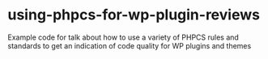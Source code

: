 # using-phpcs-for-wp-plugin-reviews
Example code for talk about how to use a variety of PHPCS rules and standards to get an indication of code quality for WP plugins and themes
